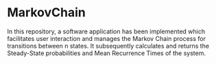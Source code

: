 # MarkovChain
In this repository, a software application has been implemented which facilitates user interaction and manages the Markov Chain process for transitions between n states. It subsequently calculates and returns the Steady-State probabilities and Mean Recurrence Times of the system.
